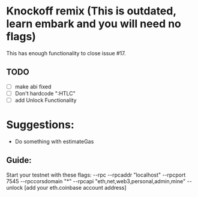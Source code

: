 Knockoff remix (This is outdated, learn embark and you will need no flags)
=======================

This has enough functionality to close issue #17. 

TODO
---------
- [ ] make abi fixed
- [ ] Don't hardcode ":HTLC"
- [ ] add Unlock Functionality

# Suggestions:
+ Do something with estimateGas


Guide:
--------------

Start your testnet with these flags: --rpc --rpcaddr "localhost" --rpcport 7545 --rpccorsdomain "*" --rpcapi "eth,net,web3,personal,admin,mine" --unlock [add your eth.coinbase account address]
